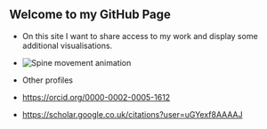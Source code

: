 ## Welcome to my GitHub Page
- On this site I want to share access to my work and display some additional visualisations.

- ![Spine movement animation](spine_animation.gif)


- Other profiles
- https://orcid.org/0000-0002-0005-1612
- https://scholar.google.co.uk/citations?user=uGYexf8AAAAJ
